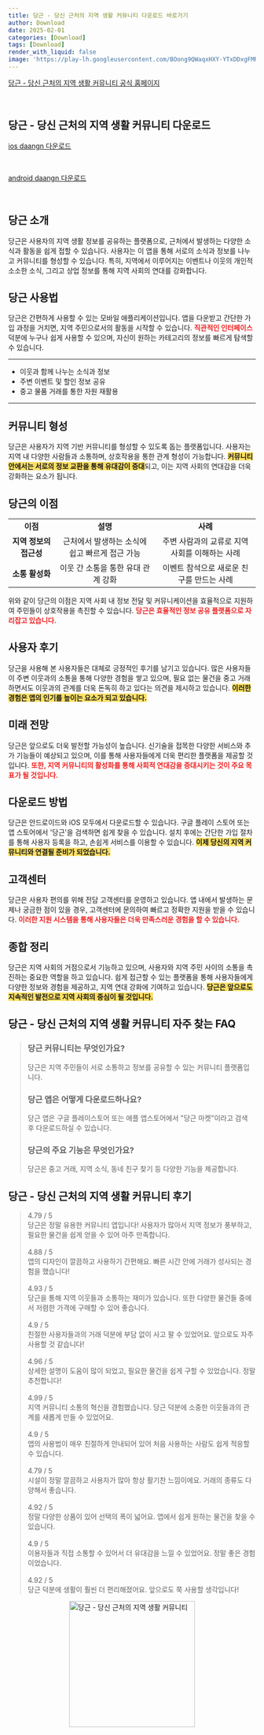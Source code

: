 ```yaml
---
title: 당근 - 당신 근처의 지역 생활 커뮤니티 다운로드 바로가기
author: Download
date: 2025-02-01
categories: [Download]
tags: [Download]
render_with_liquid: false
image: 'https://play-lh.googleusercontent.com/BOong9QWaqxHXY-YTxDDxgFMRPIYHu9i7G4a_dMXvXlDs25k4SeHImTNuYgypwY5lxOM=s256-rw'
---
```

<p><a class='click-button' title='당근 - 당신 근처의 지역 생활 커뮤니티' href='https://www.daangn.com/kr/' rel='nofollow'>당근 - 당신 근처의 지역 생활 커뮤니티 공식 홈페이지</a></p><br>
<h2 id='당근 - 당신 근처의 지역 생활 커뮤니티_다운로드'>당근 - 당신 근처의 지역 생활 커뮤니티 다운로드</h2>
<p><a class="click-button ios" title="daangn 다운로드" href="https://apps.apple.com/kr/app/%EB%8B%B9%EA%B7%BC/id1018769995" rel="nofollow">ios daangn 다운로드</a></p><br>
<p><a class="click-button android" title="daangn 다운로드" href="https://play.google.comhttps://play.google.com/store/apps/details?id=com.towneers.www" rel="nofollow">android daangn 다운로드</a></p><br>


<h2 id='당근_소개'>당근 소개</h2>

<p>당근은 사용자의 지역 생활 정보를 공유하는 플랫폼으로, 근처에서 발생하는 다양한 소식과 활동을 쉽게 접할 수 있습니다. 사용자는 이 앱을 통해 서로의 소식과 정보를 나누고 커뮤니티를 형성할 수 있습니다. 특히, 지역에서 이루어지는 이벤트나 이웃의 개인적 소소한 소식, 그리고 상업 정보를 통해 지역 사회의 연대를 강화합니다.</p>

<h2 id='당근_사용법'>당근 사용법</h2>

<p>당근은 간편하게 사용할 수 있는 모바일 애플리케이션입니다. 앱을 다운받고 간단한 가입 과정을 거치면, 지역 주민으로서의 활동을 시작할 수 있습니다. <b><span style="color: #ee2323;">직관적인 인터페이스</span></b> 덕분에 누구나 쉽게 사용할 수 있으며, 자신이 원하는 카테고리의 정보를 빠르게 탐색할 수 있습니다.</p>

<hr />

<ul>
    <li>이웃과 함께 나누는 소식과 정보</li>
    <li>주변 이벤트 및 할인 정보 공유</li>
    <li>중고 물품 거래를 통한 자원 재활용</li>
</ul>

<hr />

<h2 id='커뮤니티_형성'>커뮤니티 형성</h2>

<p>당근은 사용자가 지역 기반 커뮤니티를 형성할 수 있도록 돕는 플랫폼입니다. 사용자는 지역 내 다양한 사람들과 소통하며, 상호작용을 통한 관계 형성이 가능합니다. <b><span style="background-color: #ffe066;">커뮤니티 안에서는 서로의 정보 교환을 통해 유대감이 증대</span></b>되고, 이는 지역 사회의 연대감을 더욱 강화하는 요소가 됩니다.</p>

<h2 id='당근_이점'>당근의 이점</h2>

<table>
    <tr>
        <td style="text-align: center; height: 17px;"><b>이점</b></td>
        <td style="text-align: center; height: 17px;"><b>설명</b></td>
        <td style="text-align: center; height: 17px;"><b>사례</b></td>
    </tr>
    <tr>
        <td style="text-align: center; height: 17px;"><b>지역 정보의 접근성</b></td>
        <td style="text-align: center; height: 17px;">근처에서 발생하는 소식에 쉽고 빠르게 접근 가능</td>
        <td style="text-align: center; height: 17px;">주변 사람과의 교류로 지역 사회를 이해하는 사례</td>
    </tr>
    <tr>
        <td style="text-align: center; height: 17px;"><b>소통 활성화</b></td>
        <td style="text-align: center; height: 17px;">이웃 간 소통을 통한 유대 관계 강화</td>
        <td style="text-align: center; height: 17px;">이벤트 참석으로 새로운 친구를 만드는 사례</td>
    </tr>
</table>

<p>위와 같이 당근의 이점은 지역 사회 내 정보 전달 및 커뮤니케이션을 효율적으로 지원하여 주민들이 상호작용을 촉진할 수 있습니다. <b><span style="color: #ee2323;">당근은 효율적인 정보 공유 플랫폼으로 자리잡고 있습니다.</span></b></p>

<h2 id='당근_사용자_후기'>사용자 후기</h2>

<p>당근을 사용해 본 사용자들은 대체로 긍정적인 후기를 남기고 있습니다. 많은 사용자들이 주변 이웃과의 소통을 통해 다양한 경험을 쌓고 있으며, 필요 없는 물건을 중고 거래 하면서도 이웃과의 관계를 더욱 돈독히 하고 있다는 의견을 제시하고 있습니다. <b><span style="background-color: #ffe066;">이러한 경험은 앱의 인기를 높이는 요소가 되고 있습니다.</span></b></p>

<h2 id='당근_미래_전망'>미래 전망</h2>

<p>당근은 앞으로도 더욱 발전할 가능성이 높습니다. 신기술을 접목한 다양한 서비스와 추가 기능들이 예상되고 있으며, 이를 통해 사용자들에게 더욱 편리한 플랫폼을 제공할 것입니다. <b><span style="color: #ee2323;">또한, 지역 커뮤니티의 활성화를 통해 사회적 연대감을 증대시키는 것이 주요 목표가 될 것입니다.</span></b></p>

<h2 id='당근_다운로드_방법'>다운로드 방법</h2>

<p>당근은 안드로이드와 iOS 모두에서 다운로드할 수 있습니다. 구글 플레이 스토어 또는 앱 스토어에서 '당근'을 검색하면 쉽게 찾을 수 있습니다. 설치 후에는 간단한 가입 절차를 통해 사용자 등록을 하고, 손쉽게 서비스를 이용할 수 있습니다. <b><span style="background-color: #ffe066;">이제 당신의 지역 커뮤니티와 연결될 준비가 되었습니다.</span></b></p>

<h2 id='당근_고객센터'>고객센터</h2>

<p>당근은 사용자 편의를 위해 전담 고객센터를 운영하고 있습니다. 앱 내에서 발생하는 문제나 궁금한 점이 있을 경우, 고객센터에 문의하여 빠르고 정확한 지원을 받을 수 있습니다. <b><span style="color: #ee2323;">이러한 지원 시스템을 통해 사용자들은 더욱 만족스러운 경험을 할 수 있습니다.</span></b></p>

<h2 id='당근_종합_정리'>종합 정리</h2>

<p>당근은 지역 사회의 거점으로서 기능하고 있으며, 사용자와 지역 주민 사이의 소통을 촉진하는 중요한 역할을 하고 있습니다. 쉽게 접근할 수 있는 플랫폼을 통해 사용자들에게 다양한 정보와 경험을 제공하고, 지역 연대 강화에 기여하고 있습니다. <b><span style="background-color: #ffe066;">당근은 앞으로도 지속적인 발전으로 지역 사회의 중심이 될 것입니다.</span></b></p>


<h2 id='당근 - 당신 근처의 지역 생활 커뮤니티_자주_찾는_FAQ'>당근 - 당신 근처의 지역 생활 커뮤니티 자주 찾는 FAQ</h2>
<div itemscope="" itemtype="https://schema.org/FAQPage"> 
<blockquote> 
<div itemscope="" itemprop="mainEntity" itemtype="https://schema.org/Question"> 
<h3 itemprop="name">당근 커뮤니티는 무엇인가요?</h3> 
<div itemscope="" itemprop="acceptedAnswer" itemtype="https://schema.org/Answer"> 
<span itemprop="text"> 
<p>당근은 지역 주민들이 서로 소통하고 정보를 공유할 수 있는 커뮤니티 플랫폼입니다.</p> 
</span> 
</div> 
</div> 
<div itemscope="" itemprop="mainEntity" itemtype="https://schema.org/Question"> 
<h3 itemprop="name">당근 앱은 어떻게 다운로드하나요?</h3> 
<div itemscope="" itemprop="acceptedAnswer" itemtype="https://schema.org/Answer"> 
<span itemprop="text"> 
<p>당근 앱은 구글 플레이스토어 또는 애플 앱스토어에서 "당근 마켓"이라고 검색 후 다운로드하실 수 있습니다.</p> 
</span> 
</div> 
</div> 
<div itemscope="" itemprop="mainEntity" itemtype="https://schema.org/Question"> 
<h3 itemprop="name">당근의 주요 기능은 무엇인가요?</h3> 
<div itemscope="" itemprop="acceptedAnswer" itemtype="https://schema.org/Answer"> 
<span itemprop="text"> 
<p>당근은 중고 거래, 지역 소식, 동네 친구 찾기 등 다양한 기능을 제공합니다.</p> 
</span> 
</div> 
</div> 
</blockquote> 
</div>
<h2 id='당근 - 당신 근처의 지역 생활 커뮤니티_후기'>당근 - 당신 근처의 지역 생활 커뮤니티 후기</h2>
<div itemscope itemtype="https://schema.org/Product">
  <blockquote>
  <div itemprop="review" itemscope itemtype="https://schema.org/Review">
      <div itemprop="reviewRating" itemscope itemtype="https://schema.org/Rating"> <span itemprop="ratingValue">4.79</span> / <span itemprop="bestRating">5</span> </div>
      <span itemprop="reviewBody">당근은 정말 유용한 커뮤니티 앱입니다! 사용자가 많아서 지역 정보가 풍부하고, 필요한 물건을 쉽게 얻을 수 있어 아주 만족합니다.</span>
  </div>
  <br>
  <div itemprop="review" itemscope itemtype="https://schema.org/Review">
      <div itemprop="reviewRating" itemscope itemtype="https://schema.org/Rating"> <span itemprop="ratingValue">4.88</span> / <span itemprop="bestRating">5</span> </div>
      <span itemprop="reviewBody">앱의 디자인이 깔끔하고 사용하기 간편해요. 빠른 시간 안에 거래가 성사되는 경험을 했습니다!</span>
  </div>
  <br>
  <div itemprop="review" itemscope itemtype="https://schema.org/Review">
      <div itemprop="reviewRating" itemscope itemtype="schema.org/Rating"> <span itemprop="ratingValue">4.93</span> / <span itemprop="bestRating">5</span> </div>
      <span itemprop="reviewBody">당근을 통해 지역 이웃들과 소통하는 재미가 있습니다. 또한 다양한 물건들 중에서 저렴한 가격에 구매할 수 있어 좋습니다.</span>
  </div>
  <br>
  <div itemprop="review" itemscope itemtype="https://schema.org/Review">
      <div itemprop="reviewRating" itemscope itemtype="https://schema.org/Rating"> <span itemprop="ratingValue">4.9</span> / <span itemprop="bestRating">5</span> </div>
      <span itemprop="reviewBody">친절한 사용자들과의 거래 덕분에 부담 없이 사고 팔 수 있었어요. 앞으로도 자주 사용할 것 같습니다!</span>
  </div>
  <br>
  <div itemprop="review" itemscope itemtype="https://schema.org/Review">
      <div itemprop="reviewRating" itemscope itemtype="https://schema.org/Rating"> <span itemprop="ratingValue">4.96</span> / <span itemprop="bestRating">5</span> </div>
      <span itemprop="reviewBody">상세한 설명이 도움이 많이 되었고, 필요한 물건을 쉽게 구할 수 있었습니다. 정말 추천합니다!</span>
  </div>
  <br>
  <div itemprop="review" itemscope itemtype="https://schema.org/Review">
      <div itemprop="reviewRating" itemscope itemtype="https://schema.org/Rating"> <span itemprop="ratingValue">4.99</span> / <span itemprop="bestRating">5</span> </div>
      <span itemprop="reviewBody">지역 커뮤니티 소통의 혁신을 경험했습니다. 당근 덕분에 소중한 이웃들과의 관계를 새롭게 만들 수 있었어요.</span>
  </div>
  <br>
  <div itemprop="review" itemscope itemtype="https://schema.org/Review">
      <div itemprop="reviewRating" itemscope itemtype="https://schema.org/Rating"> <span itemprop="ratingValue">4.9</span> / <span itemprop="bestRating">5</span> </div>
      <span itemprop="reviewBody">앱의 사용법이 매우 친절하게 안내되어 있어 처음 사용하는 사람도 쉽게 적응할 수 있습니다.</span>
  </div>
  <br>
  <div itemprop="review" itemscope itemtype="https://schema.org/Review">
      <div itemprop="reviewRating" itemscope itemtype="https://schema.org/Rating"> <span itemprop="ratingValue">4.79</span> / <span itemprop="bestRating">5</span> </div>
      <span itemprop="reviewBody">시설이 정말 깔끔하고 사용자가 많아 항상 활기찬 느낌이에요. 거래의 종류도 다양해서 좋습니다.</span>
  </div>
  <br>
  <div itemprop="review" itemscope itemtype="https://schema.org/Review">
      <div itemprop="reviewRating" itemscope itemtype="https://schema.org/Rating"> <span itemprop="ratingValue">4.92</span> / <span itemprop="bestRating">5</span> </div>
      <span itemprop="reviewBody">정말 다양한 상품이 있어 선택의 폭이 넓어요. 앱에서 쉽게 원하는 물건을 찾을 수 있습니다.</span>
  </div>
  <br>
  <div itemprop="review" itemscope itemtype="https://schema.org/Review">
      <div itemprop="reviewRating" itemscope itemtype="https://schema.org/Rating"> <span itemprop="ratingValue">4.9</span> / <span itemprop="bestRating">5</span> </div>
      <span itemprop="reviewBody">이용자들과 직접 소통할 수 있어서 더 유대감을 느낄 수 있었어요. 정말 좋은 경험이었습니다.</span>
  </div>
  <br>
  <div itemprop="review" itemscope itemtype="https://schema.org/Review">
      <div itemprop="reviewRating" itemscope itemtype="https://schema.org/Rating"> <span itemprop="ratingValue">4.92</span> / <span itemprop="bestRating">5</span> </div>
      <span itemprop="reviewBody">당근 덕분에 생활이 훨씬 더 편리해졌어요. 앞으로도 쭉 사용할 생각입니다!</span>
  </div>
  </blockquote>
</div>
<figure class="image" style="display: flex; justify-content: center; align-items: center; margin: 0;"><img src="https://play-lh.googleusercontent.com/BOong9QWaqxHXY-YTxDDxgFMRPIYHu9i7G4a_dMXvXlDs25k4SeHImTNuYgypwY5lxOM=s256-rw" alt="당근 - 당신 근처의 지역 생활 커뮤니티" width="256" height="256" style="max-width: 100%; height: auto;"></figure>